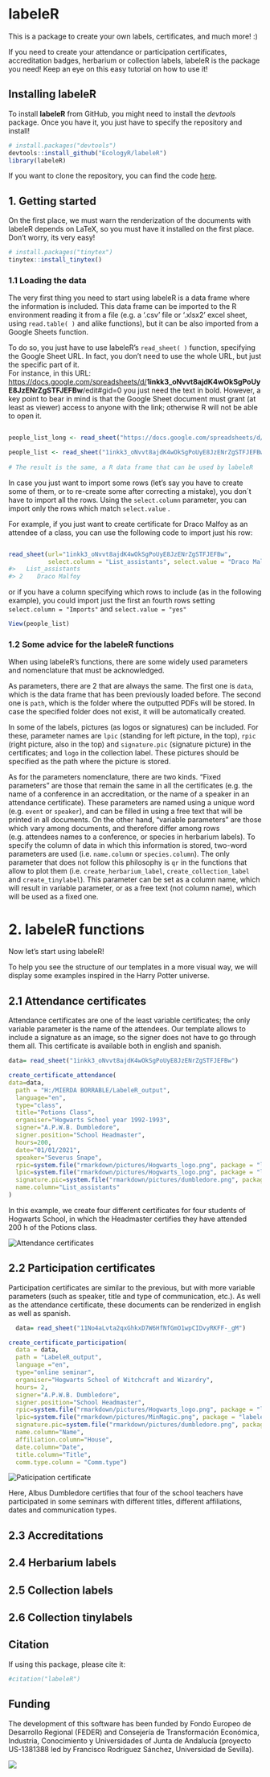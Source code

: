 
<!-- README.md is generated from README.Rmd. Please edit that file -->

# labeleR

<!-- badges: start -->

This is a package to create your own labels, certificates, and much
more! :)

If you need to create your attendance or participation certificates,
accreditation badges, herbarium or collection labels, labeleR is the
package you need! Keep an eye on this easy tutorial on how to use it!

## Installing labeleR

To install **labeleR** from GitHub, you might need to install the
*devtools* package. Once you have it, you just have to specify the
repository and install!

``` r
# install.packages("devtools")
devtools::install_github("EcologyR/labeleR")
library(labeleR)
```

If you want to clone the repository, you can find the code
[here](https://github.com/EcologyR/labeleR).

## 1. Getting started

On the first place, we must warn the renderization of the documents with
labeleR depends on LaTeX, so you must have it installed on the first
place. Don’t worry, its very easy!

``` r
# install.packages("tinytex")
tinytex::install_tinytex()
```

### 1.1 Loading the data

The very first thing you need to start using labeleR is a data frame
where the information is included. This data frame can be imported to
the R environment reading it from a file (e.g. a ‘.csv’ file or ‘.xlsx2’
excel sheet, using `read.table( )` and alike functions), but it can be
also imported from a Google Sheets function.

To do so, you just have to use labeleR’s `read_sheet( )` function,
specifying the Google Sheet URL. In fact, you don’t need to use the
whole URL, but just the specific part of it.  
For instance, in this URL:
<https://docs.google.com/spreadsheets/d/>**1inkk3_oNvvt8ajdK4wOkSgPoUyE8JzENrZgSTFJEFBw**/edit#gid=0
you just need the text in bold. However, a key point to bear in mind is
that the Google Sheet document must grant (at least as viewer) access to
anyone with the link; otherwise R will not be able to open it.

``` r

people_list_long <- read_sheet("https://docs.google.com/spreadsheets/d/1inkk3_oNvvt8ajdK4wOkSgPoUyE8JzENrZgSTFJEFBw/edit#gid=0")

people_list <- read_sheet("1inkk3_oNvvt8ajdK4wOkSgPoUyE8JzENrZgSTFJEFBw")
                          
# The result is the same, a R data frame that can be used by labeleR
```

In case you just want to import some rows (let’s say you have to create
some of them, or to re-create some after correcting a mistake), you
don´t have to import all the rows. Using the `select.column` parameter,
you can import only the rows which match `select.value` .

For example, if you just want to create certificate for Draco Malfoy as
an attendee of a class, you can use the following code to import just
his row:

``` r

read_sheet(url="1inkk3_oNvvt8ajdK4wOkSgPoUyE8JzENrZgSTFJEFBw", 
           select.column = "List_assistants", select.value = "Draco Malfoy")
#>   List_assistants
#> 2    Draco Malfoy
```

or if you have a column specifying which rows to include (as in the
following example), you could import just the first an fourth rows
setting `select.column = "Imports"` and `select.value = "yes"`

``` r
View(people_list)
```

### 1.2 Some advice for the labeleR functions

When using labeleR’s functions, there are some widely used parameters
and nomenclature that must be acknowledged.

As parameters, there are 2 that are always the same. The first one is
`data`, which is the data frame that has been previously loaded before.
The second one is `path`, which is the folder where the outputted PDFs
will be stored. In case the specified folder does not exist, it will be
automatically created.

In some of the labels, pictures (as logos or signatures) can be
included. For these, parameter names are `lpic` (standing for left
picture, in the top), `rpic` (right picture, also in the top) and
`signature.pic` (signature picture) in the certificates; and `logo` in
the collection label. These pictures should be specified as the path
where the picture is stored.

As for the parameters nomenclature, there are two kinds. “Fixed
parameters” are those that remain the same in all the certificates (e.g.
the name of a conference in an accreditation, or the name of a speaker
in an attendance certificate). These parameters are named using a unique
word (e.g. `event` or `speaker`), and can be filled in using a free text
that will be printed in all documents. On the other hand, “variable
parameters” are those which vary among documents, and therefore differ
among rows (e.g. attendees names to a conference, or species in
herbarium labels). To specify the column of data in which this
information is stored, two-word parameters are used (i.e. `name.column`
or `species.column`). The only parameter that does not follow this
philosophy is `qr` in the functions that allow to plot them (i.e.
`create_herbarium_label`, `create_collection_label` and
`create_tinylabel`). This parameter can be set as a column name, which
will result in variable parameter, or as a free text (not column name),
which will be used as a fixed one.

# 2. labeleR functions

Now let’s start using labeleR!

To help you see the structure of our templates in a more visual way, we
will display some examples inspired in the Harry Potter universe.

## 2.1 Attendance certificates

Attendance certificates are one of the least variable certificates; the
only variable parameter is the name of the attendees. Our template
allows to include a signature as an image, so the signer does not have
to go through them all. This certificate is available both in english
and spanish.

``` r
data= read_sheet("1inkk3_oNvvt8ajdK4wOkSgPoUyE8JzENrZgSTFJEFBw")

create_certificate_attendance(
data=data,
  path = "H:/MIERDA BORRABLE/LabeleR_output",
  language="en",
  type="class",
  title="Potions Class",
  organiser="Hogwarts School year 1992-1993",
  signer="A.P.W.B. Dumbledore",
  signer.position="School Headmaster",
  hours=200,
  date="01/01/2021",
  speaker="Severus Snape",
  rpic=system.file("rmarkdown/pictures/Hogwarts_logo.png", package = "labeleR"),
  lpic=system.file("rmarkdown/pictures/Hogwarts_logo.png", package = "labeleR"),
  signature.pic=system.file("rmarkdown/pictures/dumbledore.png", package = "labeleR"),
  name.column="List_assistants"
)
```

In this example, we create four different certificates for four students
of Hogwarts School, in which the Headmaster certifies they have attended
200 h of the Potions class.

![Attendance certificates](man/figures/Attendance_certificate.png)

## 2.2 Participation certificates

Participation certificates are similar to the previous, but with more
variable parameters (such as speaker, title and type of communication,
etc.). As well as the attendance certificate, these documents can be
renderized in english as well as spanish.

``` r
  data= read_sheet("11No4aLvta2qxGhkxD7W6HfNfGmO1wpCIDvyRKFF-_gM")

create_certificate_participation(
  data = data,
  path = "LabeleR_output",
  language ="en",
  type="online seminar",
  organiser="Hogwarts School of Witchcraft and Wizardry",
  hours= 2,
  signer="A.P.W.B. Dumbledore",
  signer.position="School Headmaster",
  rpic=system.file("rmarkdown/pictures/Hogwarts_logo.png", package = "labeleR"),
  lpic=system.file("rmarkdown/pictures/MinMagic.png", package = "labeleR"),
  signature.pic=system.file("rmarkdown/pictures/dumbledore.png", package = "labeleR"),
  name.column="Name",
  affiliation.column="House",
  date.column="Date",
  title.column="Title",
  comm.type.column = "Comm.type")
```

![Paticipation certificate](man/figures/Participation_certificate.png)

Here, Albus Dumbledore certifies that four of the school teachers have
participated in some seminars with different titles, different
affiliations, dates and communication types.

## 2.3 Accreditations

## 2.4 Herbarium labels

## 2.5 Collection labels

## 2.6 Collection tinylabels

## Citation

If using this package, please cite it:

``` r
#citation("labeleR")
```

## Funding

The development of this software has been funded by Fondo Europeo de
Desarrollo Regional (FEDER) and Consejería de Transformación Económica,
Industria, Conocimiento y Universidades of Junta de Andalucía (proyecto
US-1381388 led by Francisco Rodríguez Sánchez, Universidad de Sevilla).

![](https://ecologyr.github.io/workshop/images/logos.png)
